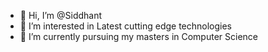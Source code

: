 - 👋 Hi, I’m @Siddhant
- 👀 I’m interested in Latest cutting edge technologies
- 🌱 I’m currently pursuing my masters in Computer Science

<!---
Siddhant111/Siddhant111 is a ✨ special ✨ repository because its `README.md` (this file) appears on your GitHub profile.
You can click the Preview link to take a look at your changes.
--->
